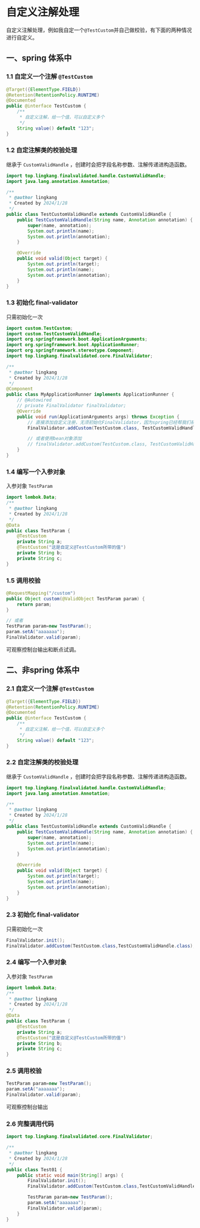 # 自定义注解处理
自定义注解处理，例如我自定一个`@TestCustom`并自己做校验，有下面的两种情况进行自定义。

## 一、spring 体系中
### 1.1 自定义一个注解 `@TestCustom`
```java
@Target({ElementType.FIELD})
@Retention(RetentionPolicy.RUNTIME)
@Documented
public @interface TestCustom {
    /**
     * 自定义注解，给一个值，可以自定义多个
     */
    String value() default "123";
}
```

### 1.2 自定注解类的校验处理
继承于 `CustomValidHandle` ，创建时会把字段名称参数、注解传递进构造函数。
```java
import top.lingkang.finalvalidated.handle.CustomValidHandle;
import java.lang.annotation.Annotation;

/**
 * @author lingkang
 * Created by 2024/1/28
 */
public class TestCustomValidHandle extends CustomValidHandle {
    public TestCustomValidHandle(String name, Annotation annotation) {
        super(name, annotation);
        System.out.println(name);
        System.out.println(annotation);
    }

    @Override
    public void valid(Object target) {
        System.out.println(target);
        System.out.println(name);
        System.out.println(annotation);
    }
}
```

### 1.3 初始化 final-validator
只需初始化一次
```java
import custom.TestCustom;
import custom.TestCustomValidHandle;
import org.springframework.boot.ApplicationArguments;
import org.springframework.boot.ApplicationRunner;
import org.springframework.stereotype.Component;
import top.lingkang.finalvalidated.core.FinalValidator;

/**
 * @author lingkang
 * Created by 2024/1/28
 */
@Component
public class MyApplicationRunner implements ApplicationRunner {
    // @Autowired
    // private FinalValidator finalValidator;
    @Override
    public void run(ApplicationArguments args) throws Exception {
        // 直接添加自定义注册，无须初始化FinalValidator，因为spring已经帮我们初始化了
        FinalValidator.addCustom(TestCustom.class, TestCustomValidHandle.class);

        // 或者使用bean对象添加
        // finalValidator.addCustom(TestCustom.class, TestCustomValidHandle.class);
    }
}
```

### 1.4 编写一个入参对象
入参对象 `TestParam`
```java
import lombok.Data;
/**
 * @author lingkang
 * Created by 2024/1/28
 */
@Data
public class TestParam {
    @TestCustom
    private String a;
    @TestCustom("这是自定义@TestCustom所带的值")
    private String b;
    private String c;
}
```

### 1.5 调用校验
```java
@RequestMapping("/custom")
public Object custom(@ValidObject TestParam param) {
    return param;
}

// 或者
TestParam param=new TestParam();
param.setA("aaaaaaa");
FinalValidator.valid(param);
```
可观察控制台输出和断点试调。




## 二、非spring 体系中

### 2.1 自定义一个注解 `@TestCustom`
```java
@Target({ElementType.FIELD})
@Retention(RetentionPolicy.RUNTIME)
@Documented
public @interface TestCustom {
    /**
     * 自定义注解，给一个值，可以自定义多个
     */
    String value() default "123";
}
```

### 2.2 自定注解类的校验处理
继承于 `CustomValidHandle` ，创建时会把字段名称参数、注解传递进构造函数。
```java
import top.lingkang.finalvalidated.handle.CustomValidHandle;
import java.lang.annotation.Annotation;

/**
 * @author lingkang
 * Created by 2024/1/28
 */
public class TestCustomValidHandle extends CustomValidHandle {
    public TestCustomValidHandle(String name, Annotation annotation) {
        super(name, annotation);
        System.out.println(name);
        System.out.println(annotation);
    }

    @Override
    public void valid(Object target) {
        System.out.println(target);
        System.out.println(name);
        System.out.println(annotation);
    }
}
```

### 2.3 初始化 final-validator
只需初始化一次
```java
FinalValidator.init();
FinalValidator.addCustom(TestCustom.class,TestCustomValidHandle.class);
```

### 2.4 编写一个入参对象 
入参对象 `TestParam`
```java
import lombok.Data;
/**
 * @author lingkang
 * Created by 2024/1/28
 */
@Data
public class TestParam {
    @TestCustom
    private String a;
    @TestCustom("这是自定义@TestCustom所带的值")
    private String b;
    private String c;
}
```

### 2.5 调用校验
```java
TestParam param=new TestParam();
param.setA("aaaaaaa");
FinalValidator.valid(param);
```
可观察控制台输出

### 2.6 完整调用代码
```java
import top.lingkang.finalvalidated.core.FinalValidator;

/**
 * @author lingkang
 * Created by 2024/1/28
 */
public class Test01 {
    public static void main(String[] args) {
        FinalValidator.init();
        FinalValidator.addCustom(TestCustom.class,TestCustomValidHandle.class);

        TestParam param=new TestParam();
        param.setA("aaaaaaa");
        FinalValidator.valid(param);
    }
}
```



